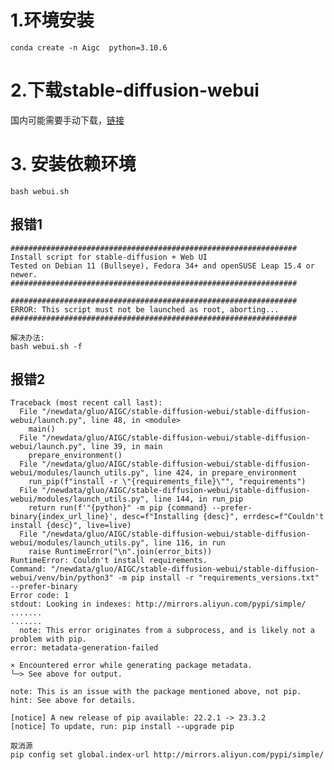 # 1.环境安装
```
conda create -n Aigc  python=3.10.6 
```
# 2.下载stable-diffusion-webui
国内可能需要手动下载，[链接](https://github.com/AUTOMATIC1111/stable-diffusion-webui.git)
# 3. 安装依赖环境
```bash webui.sh```
## 报错1
```
################################################################
Install script for stable-diffusion + Web UI
Tested on Debian 11 (Bullseye), Fedora 34+ and openSUSE Leap 15.4 or newer.
################################################################

################################################################
ERROR: This script must not be launched as root, aborting...
################################################################
```
```
解决办法:
bash webui.sh -f   
```
## 报错2

```
Traceback (most recent call last):
  File "/newdata/gluo/AIGC/stable-diffusion-webui/stable-diffusion-webui/launch.py", line 48, in <module>
    main()
  File "/newdata/gluo/AIGC/stable-diffusion-webui/stable-diffusion-webui/launch.py", line 39, in main
    prepare_environment()
  File "/newdata/gluo/AIGC/stable-diffusion-webui/stable-diffusion-webui/modules/launch_utils.py", line 424, in prepare_environment
    run_pip(f"install -r \"{requirements_file}\"", "requirements")
  File "/newdata/gluo/AIGC/stable-diffusion-webui/stable-diffusion-webui/modules/launch_utils.py", line 144, in run_pip
    return run(f'"{python}" -m pip {command} --prefer-binary{index_url_line}', desc=f"Installing {desc}", errdesc=f"Couldn't install {desc}", live=live)
  File "/newdata/gluo/AIGC/stable-diffusion-webui/stable-diffusion-webui/modules/launch_utils.py", line 116, in run
    raise RuntimeError("\n".join(error_bits))
RuntimeError: Couldn't install requirements.
Command: "/newdata/gluo/AIGC/stable-diffusion-webui/stable-diffusion-webui/venv/bin/python3" -m pip install -r "requirements_versions.txt" --prefer-binary
Error code: 1
stdout: Looking in indexes: http://mirrors.aliyun.com/pypi/simple/
.......
.......
  note: This error originates from a subprocess, and is likely not a problem with pip.
error: metadata-generation-failed

× Encountered error while generating package metadata.
╰─> See above for output.

note: This is an issue with the package mentioned above, not pip.
hint: See above for details.

[notice] A new release of pip available: 22.2.1 -> 23.3.2
[notice] To update, run: pip install --upgrade pip
```
```
取消源
pip config set global.index-url http://mirrors.aliyun.com/pypi/simple/ 
```
